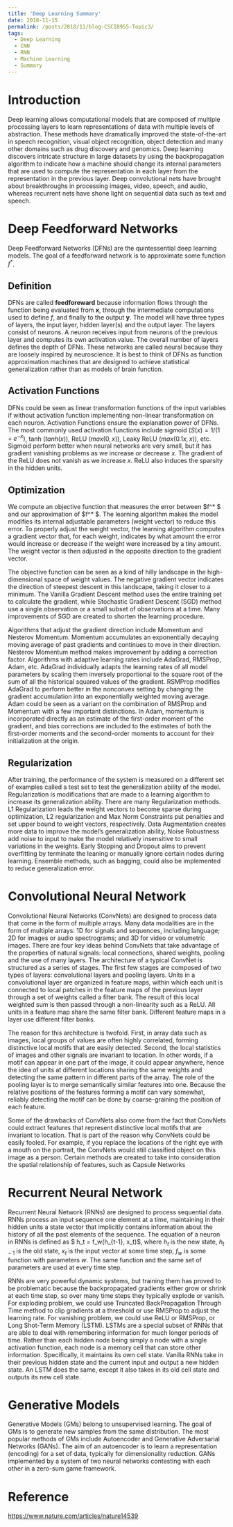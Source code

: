 ```yaml
---
title: 'Deep Learning Summary'
date: 2018-11-15
permalink: /posts/2018/11/blog-CSCI8955-Topic3/
tags:
  - Deep Learning
  - CNN
  - RNN
  - Machine Learning
  - Summary
---
```


Introduction
============

Deep learning allows computational models that are composed of multiple
processing layers to learn representations of data with multiple levels
of abstraction. These methods have dramatically improved the
state-of-the-art in speech recognition, visual object recognition,
object detection and many other domains such as drug discovery and
genomics. Deep learning discovers intricate structure in large datasets
by using the backpropagation algorithm to indicate how a machine should
change its internal parameters that are used to compute the
representation in each layer from the representation in the previous
layer. Deep convolutional nets have brought about breakthroughs in
processing images, video, speech, and audio, whereas recurrent nets have
shone light on sequential data such as text and speech.

Deep Feedforward Networks
=========================

Deep Feedforward Networks (DFNs) are the quintessential deep learning
models. The goal of a feedforward network is to approximate some
function $f^*$.

Definition
----------

DFNs are called **feedforeward** because information flows through the
function being evaluated from $\mathbf{x}$, through the intermediate
computations used to define $f$, and finally to the output $\mathbf{y}$. The
model will have three types of layers, the input layer, hidden layer(s)
and the output layer. The layers consist of neurons. A neuron receives
input from neurons of the previous layer and computes its own activation
value. The overall number of layers defines the depth of DFNs. These
networks are called neural because they are loosely inspired by
neuroscience. It is best to think of DFNs as function approximation
machines that are designed to achieve statistical generalization rather
than as models of brain function.

Activation Functions
--------------------

DFNs could be seen as linear transformation functions of the input
variables if without activation function implementing non-linear
transformation on each neuron. Activation Functions ensure the
explanation power of DFNs. The most commonly used activation functions
include sigmoid ($S(x) = 1/(1+e^{-x})$, tanh ($tanh(x)$), ReLU
($max(0,x)$), Leaky ReLU ($max(0.1x,x)$), etc. Sigmoid perform better
when neural networks are very small, but it has gradient vanishing
problems as we increase or decrease $x$. The gradient of the ReLU does
not vanish as we increase $x$. ReLU also induces the sparsity in the
hidden units.

Optimization
------------

We compute an objective function that measures the error between $f^* $
and our approximation of $f^* $. The learning algorithm makes the model
modifies its internal adjustable parameters (weight vector) to reduce
this error. To properly adjust the weight vector, the learning algorithm
computes a gradient vector that, for each weight, indicates by what
amount the error would increase or decrease if the weight were increased
by a tiny amount. The weight vector is then adjusted in the opposite
direction to the gradient vector.

The objective function can be seen as a kind of hilly landscape in the
high-dimensional space of weight values. The negative gradient vector
indicates the direction of steepest descent in this landscape, taking it
closer to a minimum. The Vanilla Gradient Descent method uses the entire
training set to calculate the gradient, while Stochastic Gradient
Descent (SGD) method use a single observation or a small subset of
observations at a time. Many improvements of SGD are created to shorten
the learning procedure.

Algorithms that adjust the gradient direction include Momentum and
Nesterov Momentum. Momentum accumulates an exponentially decaying moving
average of past gradients and continues to move in their direction.
Nesterov Momentum method makes improvement by adding a correction
factor. Algorithms with adaptive learning rates include AdaGrad,
RMSProp, Adam, etc. AdaGrad individually adapts the learning rates of
all model parameters by scaling them inversely proportional to the
square root of the sum of all the historical squared values of the
gradient. RSMProp modifies AdaGrad to perform better in the nonconvex
setting by changing the gradient accumulation into an exponentially
weighted moving average. Adam could be seen as a variant on the
combination of RMSProp and Momentum with a few important distinctions.
In Adam, momentum is incorporated directly as an estimate of the
first-order moment of the gradient, and bias corrections are included to
the estimates of both the first-order moments and the second-order
moments to account for their initialization at the origin.

Regularization
--------------

After training, the performance of the system is measured on a different
set of examples called a test set to test the generalization ability of
the model. Regularization is modifications that are made to a learning
algorithm to increase its generalization ability. There are many
Regularization methods. L1 Regularization leads the weight vectors to
become sparse during optimization, L2 regularization and Max Norm
Constraints put penalties and set upper bound to weight vectors,
respectively. Data Augmentation creates more data to improve the model’s
generalization ability, Noise Robustness add noise to input to make the
model relatively insensitive to small variations in the weights. Early
Stopping and Dropout aims to prevent overfitting by terminate the
leaning or manually ignore certain nodes during learning. Ensemble
methods, such as bagging, could also be implemented to reduce
generalization error.

Convolutional Neural Network
============================

Convolutional Neural Networks (ConvNets) are designed to process data
that come in the form of multiple arrays. Many data modalities are in
the form of multiple arrays: 1D for signals and sequences, including
language; 2D for images or audio spectrograms; and 3D for video or
volumetric images. There are four key ideas behind ConvNets that take
advantage of the properties of natural signals: local connections,
shared weights, pooling and the use of many layers. The architecture of
a typical ConvNet is structured as a series of stages. The first few
stages are composed of two types of layers: convolutional layers and
pooling layers. Units in a convolutional layer are organized in feature
maps, within which each unit is connected to local patches in the
feature maps of the previous layer through a set of weights called a
filter bank. The result of this local weighted sum is then passed
through a non-linearity such as a ReLU. All units in a feature map share
the same filter bank. Different feature maps in a layer use different
filter banks.

The reason for this architecture is twofold. First, in array data such
as images, local groups of values are often highly correlated, forming
distinctive local motifs that are easily detected. Second, the local
statistics of images and other signals are invariant to location. In
other words, if a motif can appear in one part of the image, it could
appear anywhere, hence the idea of units at different locations sharing
the same weights and detecting the same pattern in different parts of
the array. The role of the pooling layer is to merge semantically
similar features into one. Because the relative positions of the
features forming a motif can vary somewhat, reliably detecting the motif
can be done by coarse-graining the position of each feature.

Some of the drawbacks of ConvNets also come from the fact that ConvNets
could extract features that represent distinctive local motifs that are
invariant to location. That is part of the reason why ConvNets could be
easily fooled. For example, if you replace the locations of the right
eye with a mouth on the portrait, the ConvNets would still classified
object on this image as a person. Certain methods are created to take
into consideration the spatial relationship of features, such as Capsule
Networks

Recurrent Neural Network
========================

Recurrent Neural Network (RNNs) are designed to process sequential data.
RNNs process an input sequence one element at a time, maintaining in
their hidden units a state vector that implicitly contains information
about the history of all the past elements of the sequence. The equation
of a neuron in RNNs is defined as $ h_t = f_w(h_{t-1}, x_t)$, where
$h_t$ is the new state, $h_{t-1}$ is the old state, $x_t$ is the input
vector at some time step, $f_w$ is some function with parameters $w$.
The same function and the same set of parameters are used at every time
step.

RNNs are very powerful dynamic systems, but training them has proved to
be problematic because the backpropagated gradients either grow or
shrink at each time step, so over many time steps they typically explode
or vanish. For exploding problem, we could use Truncated BackPropagation
Through Time method to clip gradients at a threshold or use RMSProp to
adjust the learning rate. For vanishing problem, we could use ReLU or
RMSProp, or Long Shot-Term Memory (LSTM). LSTMs are a special subset of
RNNs that are able to deal with remembering information for much longer
periods of time. Rather than each hidden node being simply a node with a
single activation function, each node is a memory cell that can store
other information. Specifically, it maintains its own cell state.
Vanilla RNNs take in their previous hidden state and the current input
and output a new hidden state. An LSTM does the same, except it also
takes in its old cell state and outputs its new cell state.

Generative Models
=================

Generative Models (GMs) belong to unsupervised learning. The goal of GMs
is to generate new samples from the same distribution. The most popular
methods of GMs include Autoencoder and Generative Adversarial Networks
(GANs). The aim of an autoencoder is to learn a representation
(encoding) for a set of data, typically for dimensionality reduction.
GANs implemented by a system of two neural networks contesting with each
other in a zero-sum game framework.

Reference
=================
https://www.nature.com/articles/nature14539
